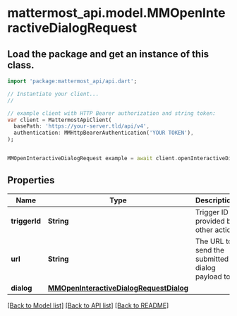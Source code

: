 # mattermost_api.model.MMOpenInteractiveDialogRequest

## Load the package and get an instance of this class.
```dart
import 'package:mattermost_api/api.dart';

// Instantiate your client...
//

// example client with HTTP Bearer authorization and string token:
var client = MattermostApiClient(
  basePath: 'https://your-server.tld/api/v4',
  authentication: MMHttpBearerAuthentication('YOUR TOKEN'),
);


MMOpenInteractiveDialogRequest example = await client.openInteractiveDialogRequest.FUNCTION_THAT_RETURNS_THIS_CLASS();

```

## Properties
Name | Type | Description | Notes
------------ | ------------- | ------------- | -------------
**triggerId** | **String** | Trigger ID provided by other action | 
**url** | **String** | The URL to send the submitted dialog payload to | 
**dialog** | [**MMOpenInteractiveDialogRequestDialog**](MMOpenInteractiveDialogRequestDialog.md) |  | 

[[Back to Model list]](../GENERATED_README.md#documentation-for-models) [[Back to API list]](../GENERATED_README.md#documentation-for-api-endpoints) [[Back to README]](../GENERATED_README.md)


